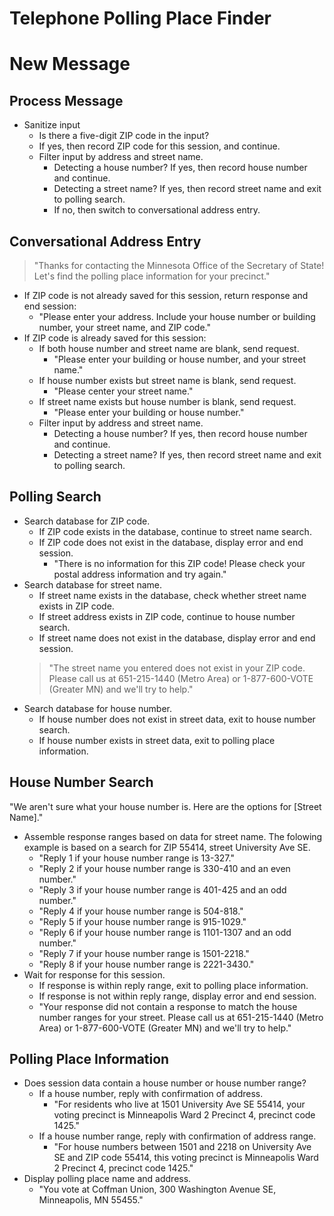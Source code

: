 # Telephone Polling Place Finder

# New Message

## Process Message
- Sanitize input
	- Is there a five-digit ZIP code in the input?
	- If yes, then record ZIP code for this session, and continue.
	- Filter input by address and street name.
		- Detecting a house number? If yes, then record house number and continue.
		- Detecting a street name? If yes, then record street name and exit to polling search.
		- If no, then switch to conversational address entry.

## Conversational Address Entry
> "Thanks for contacting the Minnesota Office of the Secretary of State! Let's find the polling place information for your precinct."
- If ZIP code is not already saved for this session, return response and end session:
	- "Please enter your address. Include your house number or building number, your street name, and ZIP code."
- If ZIP code is already saved for this session:
	- If both house number and street name are blank, send request.
		- "Please enter your building or house number, and your street name."
	- If house number exists but street name is blank, send request.
		- "Please center your street name."
	- If street name exists but house number is blank, send request.
		- "Please enter your building or house number."
	- Filter input by address and street name.
		- Detecting a house number? If yes, then record house number and continue.
		- Detecting a street name? If yes, then record street name and exit to polling search.

## Polling Search
- Search database for ZIP code.
	- If ZIP code exists in the database, continue to street name search.
	- If ZIP code does not exist in the database, display error and end session.
		- "There is no information for this ZIP code! Please check your postal address information and try again."
- Search database for street name.
	- If street name exists in the database, check whether street name exists in ZIP code.
	- If street address exists in ZIP code, continue to house number search.
	- If street name does not exist in the database, display error and end session.
	> "The street name you entered does not exist in your ZIP code. Please call us at 651-215-1440 (Metro Area) or 1-877-600-VOTE (Greater MN) and we'll try to help."
- Search database for house number.
	- If house number does not exist in street data, exit to house number search.
	- If house number exists in street data, exit to polling place information.

## House Number Search
"We aren't sure what your house number is. Here are the options for [Street Name]."
- Assemble response ranges based on data for street name. The folowing example is based on a search for ZIP 55414, street University Ave SE.
	- "Reply 1 if your house number range is 13-327."
	- "Reply 2 if your house number range is 330-410 and an even number."
	- "Reply 3 if your house number range is 401-425 and an odd number."
	- "Reply 4 if your house number range is 504-818."
	- "Reply 5 if your house number range is 915-1029."
	- "Reply 6 if your house number range is 1101-1307 and an odd number."
	- "Reply 7 if your house number range is 1501-2218."
	- "Reply 8 if your house number range is 2221-3430."
- Wait for response for this session.
	- If response is within reply range, exit to polling place information.
	- If response is not within reply range, display error and end session.
	- "Your response did not contain a response to match the house number ranges for your street. Please call us at 651-215-1440 (Metro Area) or 1-877-600-VOTE (Greater MN) and we'll try to help."

## Polling Place Information
- Does session data contain a house number or house number range?
	- If a house number, reply with confirmation of address.
		- "For residents who live at 1501 University Ave SE 55414, your voting precinct is Minneapolis Ward 2 Precinct 4, precinct code 1425."
	- If a house number range, reply with confirmation of address range.
		- "For house numbers between 1501 and 2218 on University Ave SE and ZIP code 55414, this voting precinct is Minneapolis Ward 2 Precinct 4, precinct code 1425."
- Display polling place name and address.
	- "You vote at Coffman Union, 300 Washington Avenue SE, Minneapolis, MN 55455."

